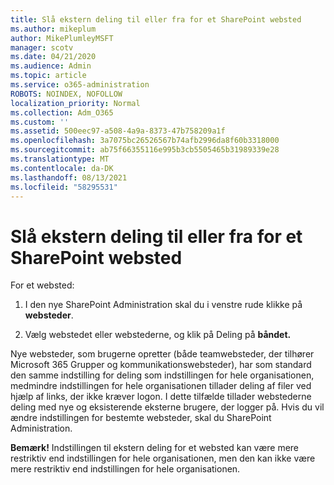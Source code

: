 ```yaml
---
title: Slå ekstern deling til eller fra for et SharePoint websted
ms.author: mikeplum
author: MikePlumleyMSFT
manager: scotv
ms.date: 04/21/2020
ms.audience: Admin
ms.topic: article
ms.service: o365-administration
ROBOTS: NOINDEX, NOFOLLOW
localization_priority: Normal
ms.collection: Adm_O365
ms.custom: ''
ms.assetid: 500eec97-a508-4a9a-8373-47b758209a1f
ms.openlocfilehash: 3a7075bc26526567b74afb2996da8f60b3318000
ms.sourcegitcommit: ab75f66355116e995b3cb5505465b31989339e28
ms.translationtype: MT
ms.contentlocale: da-DK
ms.lasthandoff: 08/13/2021
ms.locfileid: "58295531"
---
```

# <a name="turn-external-sharing-on-or-off-for-a-sharepoint-site"></a>Slå ekstern deling til eller fra for et SharePoint websted

For et websted:
  
1. I den nye SharePoint Administration skal du i venstre rude klikke på **websteder**.
    
2. Vælg webstedet eller webstederne, og klik på Deling på **båndet.**
    
Nye websteder, som brugerne opretter (både teamwebsteder, der tilhører Microsoft 365 Grupper og kommunikationswebsteder), har som standard den samme indstilling for deling som indstillingen for hele organisationen, medmindre indstillingen for hele organisationen tillader deling af filer ved hjælp af links, der ikke kræver logon. I dette tilfælde tillader webstederne deling med nye og eksisterende eksterne brugere, der logger på. Hvis du vil ændre indstillingen for bestemte websteder, skal du SharePoint Administration.
  
**Bemærk!** Indstillingen til ekstern deling for et websted kan være mere restriktiv end indstillingen for hele organisationen, men den kan ikke være mere restriktiv end indstillingen for hele organisationen. 
  

